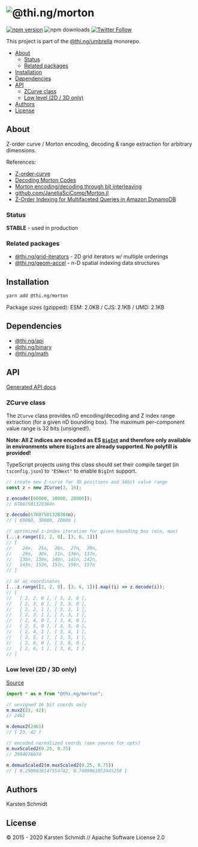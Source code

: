 <!-- This file is generated - DO NOT EDIT! -->

# ![@thi.ng/morton](https://media.thi.ng/umbrella/banners/thing-morton.svg?1581297779)

[![npm version](https://img.shields.io/npm/v/@thi.ng/morton.svg)](https://www.npmjs.com/package/@thi.ng/morton)
![npm downloads](https://img.shields.io/npm/dm/@thi.ng/morton.svg)
[![Twitter Follow](https://img.shields.io/twitter/follow/thing_umbrella.svg?style=flat-square&label=twitter)](https://twitter.com/thing_umbrella)

This project is part of the
[@thi.ng/umbrella](https://github.com/thi-ng/umbrella/) monorepo.

- [About](#about)
  - [Status](#status)
  - [Related packages](#related-packages)
- [Installation](#installation)
- [Dependencies](#dependencies)
- [API](#api)
  - [ZCurve class](#zcurve-class)
  - [Low level (2D / 3D only)](#low-level-2d--3d-only)
- [Authors](#authors)
- [License](#license)

## About

Z-order curve / Morton encoding, decoding & range extraction for arbitrary dimensions.

References:

- [Z-order-curve](https://en.wikipedia.org/wiki/Z-order_curve)
- [Decoding Morton Codes](https://fgiesen.wordpress.com/2009/12/13/decoding-morton-codes/)
- [Morton encoding/decoding through bit interleaving](https://www.forceflow.be/2013/10/07/morton-encodingdecoding-through-bit-interleaving-implementations/)
- [github.com/JaneliaSciComp/Morton.jl](https://github.com/JaneliaSciComp/Morton.jl/blob/develop/src/Morton.jl)
- [Z-Order Indexing for Multifaceted Queries in Amazon DynamoDB](https://aws.amazon.com/blogs/database/z-order-indexing-for-multifaceted-queries-in-amazon-dynamodb-part-1/)

### Status

**STABLE** - used in production

### Related packages

- [@thi.ng/grid-iterators](https://github.com/thi-ng/umbrella/tree/develop/packages/grid-iterators) - 2D grid iterators w/ multiple orderings
- [@thi.ng/geom-accel](https://github.com/thi-ng/umbrella/tree/develop/packages/geom-accel) - n-D spatial indexing data structures

## Installation

```bash
yarn add @thi.ng/morton
```

Package sizes (gzipped): ESM: 2.0KB / CJS: 2.1KB / UMD: 2.1KB

## Dependencies

- [@thi.ng/api](https://github.com/thi-ng/umbrella/tree/develop/packages/api)
- [@thi.ng/binary](https://github.com/thi-ng/umbrella/tree/develop/packages/binary)
- [@thi.ng/math](https://github.com/thi-ng/umbrella/tree/develop/packages/math)

## API

[Generated API docs](https://docs.thi.ng/umbrella/morton/)

### ZCurve class

The `ZCurve` class provides nD encoding/decoding and Z index range
extraction (for a given nD bounding box). The maximum per-component
value range is 32 bits (unsigned!).

**Note: All Z indices are encoded as ES
[`BigInt`](https://developer.mozilla.org/en-US/docs/Web/JavaScript/Reference/Global_Objects/BigInt)
and therefore only available in environments where `BigInt`s are already
supported. No polyfill is provided!**

TypeScript projects using this class should set their compile target (in
`tsconfig.json`) to `"ESNext"` to enable `BigInt` support.

```ts
// create new Z-curve for 3D positions and 16bit value range
const z = new ZCurve(3, 16);

z.encode([60000, 30000, 20000]);
// 67807501328384n

z.decode(67807501328384n);
// [ 60000, 30000, 20000 ]

// optimized z-index iteration for given bounding box (min, max)
[...z.range([2, 2, 0], [3, 6, 1])]
// [
//    24n,  25n,  26n,  27n,  28n,
//    29n,  30n,  31n, 136n, 137n,
//   138n, 139n, 140n, 141n, 142n,
//   143n, 152n, 153n, 156n, 157n
// ]

// or as coordinates
[...z.range([2, 2, 0], [3, 6, 1])].map((i) => z.decode(i));
// [
//   [ 2, 2, 0 ], [ 3, 2, 0 ],
//   [ 2, 3, 0 ], [ 3, 3, 0 ],
//   [ 2, 2, 1 ], [ 3, 2, 1 ],
//   [ 2, 3, 1 ], [ 3, 3, 1 ],
//   [ 2, 4, 0 ], [ 3, 4, 0 ],
//   [ 2, 5, 0 ], [ 3, 5, 0 ],
//   [ 2, 4, 1 ], [ 3, 4, 1 ],
//   [ 2, 5, 1 ], [ 3, 5, 1 ],
//   [ 2, 6, 0 ], [ 3, 6, 0 ],
//   [ 2, 6, 1 ], [ 3, 6, 1 ]
// ]
```

### Low level (2D / 3D only)

[Source](https://github.com/thi-ng/umbrella/blob/develop/packages/morton/src/mux.ts)

```ts
import * as m from "@thi.ng/morton";

// unsigned 16 bit coords only
m.mux2(23, 42);
// 2461

m.demux2(2461)
// [ 23, 42 ]

// encoded normalized coords (see source for opts)
m.muxScaled2(0.25, 0.75)
// 2594876074

m.demuxScaled2(m.muxScaled2(0.25, 0.75))
// [ 0.2500038147554742, 0.7499961852445258 ]
```

## Authors

Karsten Schmidt

## License

&copy; 2015 - 2020 Karsten Schmidt // Apache Software License 2.0
